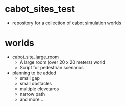 # cabot_sites_test

- repository for a collection of cabot simulation worlds

# worlds

- [cabot_site_large_room](./cabot_site_large_room)
  - A large room (over 20 x 20 meters) world
  - Script for pedestrian scenarios
- planning to be added
  - small gap
  - small obstacles
  - multiple elevetaros
  - narrow path
  - and more...
